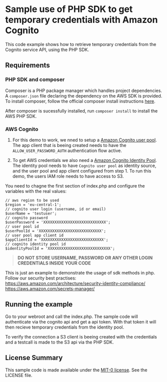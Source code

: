 # Sample use of PHP SDK to get temporary credentials with Amazon Cognito 

This code example shows how to retrieve temporary credentials from the Cognito service API, using the PHP SDK.

## Requirements

### PHP SDK and composer

Composer is a PHP package manager which handles project dependencies. A `composer.json` file declaring the dependency on the AWS SDK is provided. To install composer, follow the official composer install instructions [here](https://getcomposer.org/).

After composer is sucessfully installed, run `composer install` to install the AWS PHP SDK.

### AWS Cognito 

1. For this demo to work, we nned to setup a [Amazon Cognito user pool](https://docs.aws.amazon.com/cognito/latest/developerguide/cognito-user-pools.html). The app client that is beeing created needs to have the `ALLOW_USER_PASSWORD_AUTH` authentication flow active.

2. To get AWS credentials we also need a [Amazon Cognito Identity Pool](https://docs.aws.amazon.com/cognito/latest/developerguide/cognito-identity.html). The identity pool needs to have `Cognito user pool` as identity source, and the user pool and app client configured from step 1. To run this demo, the users IAM role needs to have access to S3. 

You need to chagne the first section of index.php and configure the variables with the real values:

```
// aws region to be used
$region = 'eu-central-1';
// cognito user login (username, id or email)
$userName = 'testuser';
// cognito password
$userPassword = 'XXXXXXXXXXXXXXXXXXXXXXXXXXXX';
// user pool id
$userPoolId = 'XXXXXXXXXXXXXXXXXXXXXXXXXXXX';
// user pool app client id 
$appClientId = 'XXXXXXXXXXXXXXXXXXXXXXXXXXXX';
// cognito identity pool id 
$identityPoolId = 'XXXXXXXXXXXXXXXXXXXXXXXXXXXX';
```

> **DO NOT STORE USERNAME, PASSWORD OR ANY OTHER LOGIN CREDENTIALS INSIDE YOUR CODE** 

This is just an example to demonstrate the usage of sdk methods in php. Follow our security best practises: 
https://aws.amazon.com/architecture/security-identity-compliance/ 
https://aws.amazon.com/secrets-manager/ 


## Running the example

Go to your webroot and call the index.php. The sample code will authenticate via the cognito api and get a api token. With that token it will then recieve temporary credentials from the identity pool. 

To verify the connection a S3 client is beeing created with the credentials and a testcall is made to the S3 api via the PHP SDK. 

## License Summary

This sample code is made available under the [MIT-0 license](https://github.com/aws/mit-0). See the LICENSE file.
